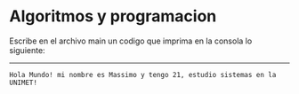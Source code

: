 # Algoritmos y programacion

Escribe en el archivo main un codigo que imprima en la consola lo siguiente:

---



```
Hola Mundo! mi nombre es Massimo y tengo 21, estudio sistemas en la UNIMET!
```
